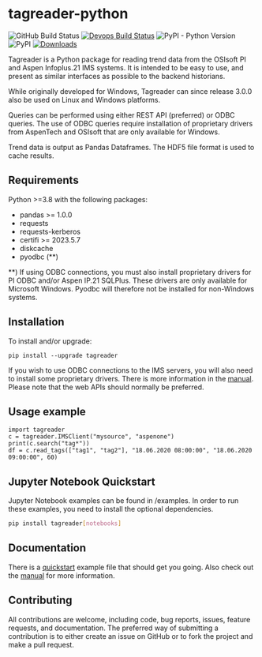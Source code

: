 # tagreader-python <!-- omit in toc -->

![GitHub Build Status](https://github.com/equinor/tagreader-python/workflows/Test/badge.svg)
[![Devops Build Status](https://dev.azure.com/EIIDS/tagreader/_apis/build/status/equinor.tagreader-python?branchName=master)](https://dev.azure.com/EIIDS/tagreader/_build/latest?definitionId=5&branchName=master)
![PyPI - Python Version](https://img.shields.io/pypi/pyversions/tagreader) 
![PyPI](https://img.shields.io/pypi/v/tagreader) 
[![Downloads](https://pepy.tech/badge/tagreader)](https://pepy.tech/project/tagreader)

Tagreader is a Python package for reading trend data from the OSIsoft
PI and Aspen Infoplus.21 IMS systems. It is intended to be easy to use, 
and present as similar interfaces as possible to the backend historians.

While originally developed for Windows, Tagreader can since release 3.0.0
also be used on Linux and Windows platforms.

Queries can be performed using either REST API (preferred) or ODBC queries.
The use of ODBC queries require installation of proprietary drivers from
AspenTech and OSIsoft that are only available for Windows.

Trend data is output as Pandas Dataframes. The HDF5 file format is used
to cache results.

## Requirements

Python >=3.8 with the following packages:

  + pandas >= 1.0.0
  + requests
  + requests-kerberos
  + certifi >= 2023.5.7
  + diskcache
  + pyodbc (**)

**) If using ODBC connections, you must also install proprietary drivers for
PI ODBC and/or Aspen IP.21 SQLPlus. These drivers are only available for
Microsoft Windows. Pyodbc will therefore not be installed for non-Windows
systems.

## Installation

To install and/or upgrade:

``` 
pip install --upgrade tagreader
```

If you wish to use ODBC connections to the IMS servers, you will also need 
to install some proprietary drivers. There is more information in the 
[manual](docs/manual.md#odbc-drivers). Please note that the web APIs should
normally be preferred.

## Usage example

```
import tagreader
c = tagreader.IMSClient("mysource", "aspenone")
print(c.search("tag*"))
df = c.read_tags(["tag1", "tag2"], "18.06.2020 08:00:00", "18.06.2020 09:00:00", 60)
```

## Jupyter Notebook Quickstart
Jupyter Notebook examples can be found in /examples. In order to run these examples, you need to install the optional
dependencies.

```bash
pip install tagreader[notebooks]
```


## Documentation

There is a [quickstart](examples/quickstart.ipynb) example file that should get
you going. Also check out the [manual](docs/manual.md) for more information.

## Contributing

All contributions are welcome, including code, bug reports, issues, feature
requests, and documentation. The preferred way of submitting a contribution
is to either create an issue on GitHub or to fork the project and make a pull
request.
